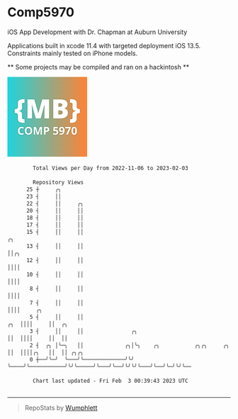# Comp5970
iOS App Development with Dr. Chapman at Auburn University

Applications built in xcode 11.4 with targeted deployment iOS 13.5.
Constraints mainly tested on iPhone models.

** Some projects may be compiled and ran on a hackintosh **

![App Icon](https://github.com/MatthewBentz/Comp5970/blob/master/Assignment1a-mlb0119/Assignment1a-mlb0119/Assets.xcassets/AppIcon.appiconset/180.png)

```
        Total Views per Day from 2022-11-06 to 2023-02-03

        Repository Views
      25 ┼     ╭╮
      23 ┤     ││
      22 ┤     ││     ╭╮
      20 ┤     ││     ││
      18 ┤     ││     ││
      17 ┤     ││     ││
      15 ┤     ││     ││                                                     ╭╮
      13 ┤     ││     ││                                                     ││╭╮
      12 ┤     ││     ││                                                     ││││
      10 ┤     ││     ││                                                     ││││
       8 ┤     ││     ││                                                     ││││
       7 ┤     ││     ││                                                     ││││     ╭╮
       5 ┤     ││     ││                                                 ╭╮  ││││     ││  ╭╮
       3 ┤     ││     ││               ╭╮                                ││  ││││     ││  ││
       2 ┤  ╭╮ │╰─╮   ││             ╭╮│╰╮    ╭╮           ╭╮╭╮     ╭╮   ││  ││││╭╮   ││  ││ ╭╮╭╮
       0 ┼──╯╰─╯  ╰───╯╰─────────────╯╰╯ ╰────╯╰───────────╯╰╯╰─────╯╰───╯╰──╯╰╯╰╯╰───╯╰──╯╰─╯╰╯╰──

        Chart last updated - Fri Feb  3 00:39:43 2023 UTC
        
```

---

> RepoStats by [Wumphlett](https://github.com/Wumphlett)
